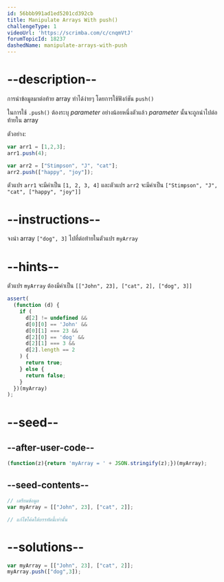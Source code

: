 ```yaml
---
id: 56bbb991ad1ed5201cd392cb
title: Manipulate Arrays With push()
challengeType: 1
videoUrl: 'https://scrimba.com/c/cnqmVtJ'
forumTopicId: 18237
dashedName: manipulate-arrays-with-push
---
```


# --description--

การนำข้อมูลมาต่อท้าย array ทำได้ง่ายๆ โดยการใช้ฟังก์ชัน `push()`

ในการใช้ `.push()` ต้องระบุ <dfn>parameter</dfn> อย่างน้อยหนึ่งตัวแล้ว <dfn>parameter</dfn> นั้นจะถูกนำไปต่อท้ายใน array


ตัวอย่าง:

```js
var arr1 = [1,2,3];
arr1.push(4);

var arr2 = ["Stimpson", "J", "cat"];
arr2.push(["happy", "joy"]);
```

ตัวแปร `arr1` จะมีค่าเป็น `[1, 2, 3, 4]` และตัวแปร `arr2` จะมีค่าเป็น `["Stimpson", "J", "cat", ["happy", "joy"]]`

# --instructions--

จงนำ array `["dog", 3]` ไปที่ต่อท้ายในตัวแปร `myArray`

# --hints--

ตัวแปร `myArray` ต้องมีค่าเป็น `[["John", 23], ["cat", 2], ["dog", 3]]`

```js
assert(
  (function (d) {
    if (
      d[2] != undefined &&
      d[0][0] == 'John' &&
      d[0][1] === 23 &&
      d[2][0] == 'dog' &&
      d[2][1] === 3 &&
      d[2].length == 2
    ) {
      return true;
    } else {
      return false;
    }
  })(myArray)
);
```

# --seed--

## --after-user-code--

```js
(function(z){return 'myArray = ' + JSON.stringify(z);})(myArray);
```

## --seed-contents--

```js
// เตรียมข้อมูล
var myArray = [["John", 23], ["cat", 2]];

// แก้ไขโค้ดใต้บรรทัดนี้เท่านั้น
```

# --solutions--

```js
var myArray = [["John", 23], ["cat", 2]];
myArray.push(["dog",3]);
```
